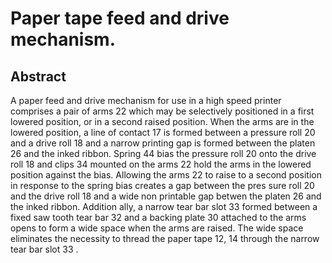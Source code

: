 # Paper tape feed and drive mechanism.

## Abstract
A paper feed and drive mechanism for use in a high speed printer comprises a pair of arms 22 which may be selectively positioned in a first lowered position, or in a second raised position. When the arms are in the lowered position, a line of contact 17 is formed between a pressure roll 20 and a drive roll 18 and a narrow printing gap is formed between the platen 26 and the inked ribbon. Spring 44 bias the pressure roll 20 onto the drive roll 18 and clips 34 mounted on the arms 22 hold the arms in the lowered position against the bias. Allowing the arms 22 to raise to a second position in response to the spring bias creates a gap between the pres sure roll 20 and the drive roll 18 and a wide non printable gap betwen the platen 26 and the inked ribbon. Addition ally, a narrow tear bar slot 33 formed between a fixed saw tooth tear bar 32 and a backing plate 30 attached to the arms opens to form a wide space when the arms are raised. The wide space eliminates the necessity to thread the paper tape 12, 14 through the narrow tear bar slot 33 .